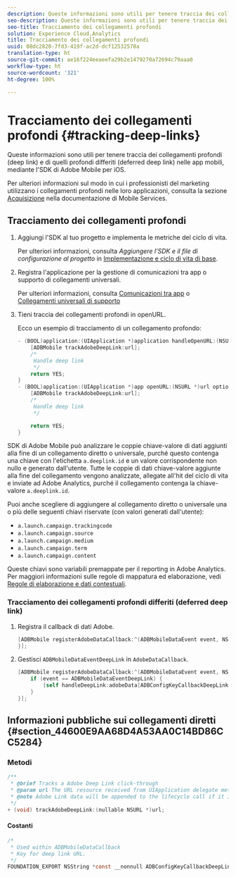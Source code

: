 ```yaml
---
description: Queste informazioni sono utili per tenere traccia dei collegamenti profondi (deep link) e di quelli profondi differiti (deferred deep link) nelle app mobili, mediante l'SDK di Adobe Mobile per iOS.
seo-description: Queste informazioni sono utili per tenere traccia dei collegamenti profondi (deep link) e di quelli profondi differiti (deferred deep link) nelle app mobili, mediante l'SDK di Adobe Mobile per iOS.
seo-title: Tracciamento dei collegamenti profondi
solution: Experience Cloud,Analytics
title: Tracciamento dei collegamenti profondi
uuid: 08dc2820-7fd3-419f-ac2d-dcf12532578a
translation-type: ht
source-git-commit: ae16f224eeaeefa29b2e1479270a72694c79aaa0
workflow-type: ht
source-wordcount: '321'
ht-degree: 100%

---
```



# Tracciamento dei collegamenti profondi {#tracking-deep-links}

Queste informazioni sono utili per tenere traccia dei collegamenti profondi (deep link) e di quelli profondi differiti (deferred deep link) nelle app mobili, mediante l&#39;SDK di Adobe Mobile per iOS.

Per ulteriori informazioni sul modo in cui i professionisti del marketing utilizzano i collegamenti profondi nelle loro applicazioni, consulta la sezione [Acquisizione](/help/ios/acquisition-main/acquisition.md) nella documentazione di Mobile Services.

## Tracciamento dei collegamenti profondi

1. Aggiungi l&#39;SDK al tuo progetto e implementa le metriche del ciclo di vita.

   Per ulteriori informazioni, consulta *Aggiungere l’SDK e il file di configurazione al progetto* in [Implementazione e ciclo di vita di base](/help/ios/getting-started/dev-qs.md).
1. Registra l&#39;applicazione per la gestione di comunicazioni tra app o supporto di collegamenti universali.

   Per ulteriori informazioni, consulta [Comunicazioni tra app](https://developer.apple.com/library/ios/documentation/iPhone/Conceptual/iPhoneOSProgrammingGuide/Inter-AppCommunication/Inter-AppCommunication.html#//apple_ref/doc/uid/TP40007072-CH6-SW10) o [Collegamenti universali di supporto](https://developer.apple.com/library/ios/documentation/General/Conceptual/AppSearch/UniversalLinks.html)

1. Tieni traccia dei collegamenti profondi in openURL.

   Ecco un esempio di tracciamento di un collegamento profondo:

   ```objective-c
   - (BOOL)application:(UIApplication *)application handleOpenURL:(NSURL *)url { 
       [ADBMobile trackAdobeDeepLink:url]; 
       /* 
        Handle deep link 
        */ 
       return YES; 
   } 
   - (BOOL)application:(UIApplication *)app openURL:(NSURL *)url options:(NSDictionary<NSString *, id> *)options { 
       [ADBMobile trackAdobeDeepLink:url]; 
       /* 
        Handle deep link 
        */ 
   
       return YES; 
   }
   ```

SDK di Adobe Mobile può analizzare le coppie chiave-valore di dati aggiunti alla fine di un collegamento diretto o universale, purché questo contenga una chiave con l&#39;etichetta `a.deeplink.id` e un valore corrispondente non nullo e generato dall&#39;utente. Tutte le coppie di dati chiave-valore aggiunte alla fine del collegamento vengono analizzate, allegate all&#39;hit del ciclo di vita e inviate ad Adobe Analytics, purché il collegamento contenga la chiave-valore `a.deeplink.id`.

Puoi anche scegliere di aggiungere al collegamento diretto o universale una o più delle seguenti chiavi riservate (con valori generati dall&#39;utente):

* `a.launch.campaign.trackingcode`
* `a.launch.campaign.source`
* `a.launch.campaign.medium`
* `a.launch.campaign.term`
* `a.launch.campaign.content`

Queste chiavi sono variabili premappate per il reporting in Adobe Analytics. Per maggiori informazioni sulle regole di mappatura ed elaborazione, vedi [Regole di elaborazione e dati contestuali](/help/ios/getting-started/proc-rules.md).

### Tracciamento dei collegamenti profondi differiti (deferred deep link)

1. Registra il callback di dati Adobe.

   ```objective-c
   [ADBMobile registerAdobeDataCallback:^(ADBMobileDataEvent event, NSDictionary * _Nullable adobeData) { 
   }];
   ```

1. Gestisci `ADBMobileDataEventDeepLink` in `AdobeDataCallback`.

   ```objective-c
   [ADBMobile registerAdobeDataCallback:^(ADBMobileDataEvent event, NSDictionary * _Nullable adobeData) { 
       if (event == ADBMobileDataEventDeepLink) { 
           [self handleDeepLink:adobeData[ADBConfigKeyCallbackDeepLink]]; 
       } 
   }];
   ```

## Informazioni pubbliche sui collegamenti diretti {#section_44600E9AA68D4A53AA0C14BD86CC5284}

### Metodi

```objective-c
/** 
 * @brief Tracks a Adobe Deep Link click-through 
 * @param url The URL resource received from UIApplication delegate method. 
 * @note Adobe Link data will be appended to the lifecycle call if it is a launch event, otherwise an extra call will be sent. 
 */ 
+ (void) trackAdobeDeepLink:(nullable NSURL *)url;
```

#### Costanti

```objective-c
/* 
 * Used within ADBMobileDataCallback 
 * Key for deep link URL. 
 */ 
FOUNDATION_EXPORT NSString *const __nonnull ADBConfigKeyCallbackDeepLink;
```

